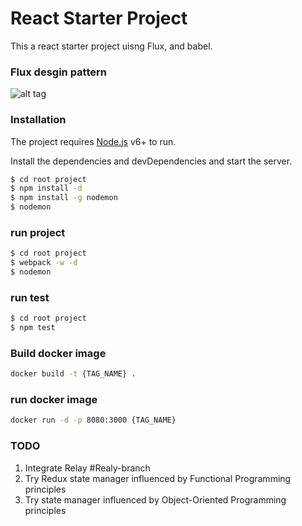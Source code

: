 # React Starter Project

This a react starter project uisng Flux, and babel.

### Flux desgin pattern
![alt tag](https://s3-eu-west-1.amazonaws.com/vas-pics/flux.png)

### Installation

The project requires [Node.js](https://nodejs.org/) v6+ to run.

Install the dependencies and devDependencies and start the server.

```sh
$ cd root project
$ npm install -d
$ npm install -g nodemon
$ nodemon
```
### run project
```sh
$ cd root project
$ webpack -w -d
$ nodemon
```
### run test

```sh
$ cd root project
$ npm test
```
### Build docker image
```sh
docker build -t {TAG_NAME} .
```

### run docker image
```sh
docker run -d -p 8080:3000 {TAG_NAME}
```
### TODO
1. Integrate Relay #Realy-branch
2. Try Redux state manager influenced by Functional Programming principles
3. Try state manager influenced by Object-Oriented Programming principles
